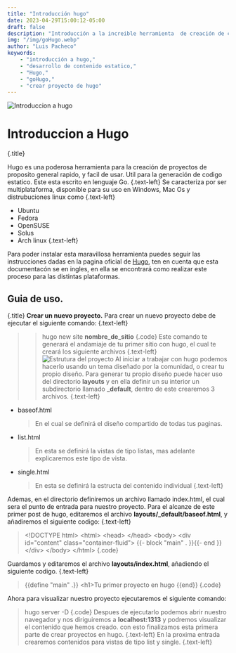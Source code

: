 ```yaml
---
title: "Introducción hugo"
date: 2023-04-29T15:00:12-05:00
draft: false
description: "Introducción a la increible herramienta  de creación de contenido estatico Hugo."
img: "/img/goHugo.webp"
author: "Luis Pacheco"
keywords:
    - "introducción a hugo,"
    - "desarrollo de contenido estatico,"
    - "Hugo,"
    - "goHugo,"
    - "crear proyecto de hugo"
---
```

![Introduccion a hugo](/img/goHugo.webp)

# Introduccion a Hugo 
{.title}

Hugo es una poderosa herramienta para la creación de proyectos de proposito general rapido, y facil de usar.
Util para la generación de codigo estatico.
Este esta escrito en lenguaje Go.
{.text-left}
Se caracteriza por ser multiplataforma, disponible  para su uso en Windows, Mac Os y distrubuciones linux como
{.text-left}
- Ubuntu
- Fedora
- OpenSUSE
- Solus
- Arch linux
{.text-left}

Para poder instalar esta maravillosa  herramienta puedes seguir las instrucciones dadas en la pagina oficial de [Hugo](https://gohugo.io/installation/),
ten en cuenta que esta documentacón se en ingles, en ella se encontrará como realizar este proceso para las distintas plataformas.


## Guia de uso.
{.title}
**Crear un nuevo proyecto.**
Para crear un nuevo proyecto debe de ejecutar el siguiente comando:
{.text-left}
>> hugo new site **nombre_de_sitio**
{.code}
Este comando te generará el andamiaje de tu primer sitio con hugo, el cual te creará los siguiente archivos
{.text-left}
![Estrutura del proyecto](/img/estructura_proyecto.png)
Al iniciar a trabajar con hugo podemos hacerlo usando un tema diseñado por  la comunidad, o crear tu propio diseño.
Para generar tu propio diseño puede hacer uso del directorio **layouts** y en ella definir un su interior un subdirectorio llamado **_default**, dentro de este crearemos 3 archivos.
{.text-left}
- baseof.html
    > En el cual se definirá el diseño compartido de todas tus paginas.
- list.html
    > En esta se definirá la vistas de tipo listas, mas adelante explicaremos este tipo de vista.
- single.html
    > En esta se definirá la estructa del contenido individual
{.text-left}



Ademas, en el directorio definiremos un archivo llamado index.html, el cual sera el punto de entrada para nuestro proyecto.
Para el alcanze de este primer post de hugo, editaremos el archivo **layouts/_default/baseof.html**, y añadiremos  el siguiente  codigo:
{.text-left}
> \<!DOCTYPE html>
> \<html>
> \<head>
> \</head>
> \<body>
>    \<div id="content" class="container-fluid">
>       \{\{\- block "main" . \}\}\{\{\- end \}\}
>   \</div>
> \</body>
> \</html>
{.code}

Guardamos y editaremos  el archivo **layouts/index.html**, añadiendo el siguiente codigo.
{.text-left}

> \{\{define "main" .\}\}
>  \<h1>Tu primer proyecto en hugo </h1>
> \{\{end\}\}
{.code}

Ahora para visualizar nuestro proyecto ejecutaremos el siguiente comando:
> hugo server -D
{.code}
Despues de ejecutarlo podemos abrir nuestro navegador y nos diriguiremos a **localhost:1313** y podremos visualizar el contenido que hemos creado.
con esto finalizamos esta primera parte de crear proyectos en hugo.
{.text-left}
En la proxima entrada crearemos contenidos para vistas de tipo list y single.
{.text-left}
